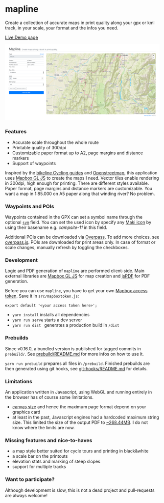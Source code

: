 # mapline

Create a collection of accurate maps in print quality along your gpx or kml track, in your scale,
your format and the infos you need.

[Live Demo page](https://sgelb.github.io/mapline/)

![Screenshot](screenshot.png)


### Features
- Accurate scale throughout the whole route
- Printable quality of 300dpi
- Customizable paper format up to A2, page margins and distance markers
- Support of waypoints

Inspired by the [bikeline Cycling guides](http://www.esterbauer.com/international.html) and
[Openstreetmap](https://www.openstreetmap.org/about), this application uses [Mapbox GL
JS](https://www.mapbox.com/mapbox-gl-js/api/) to create the maps I need. Vector tiles enable
rendering in 300dpi, high enough for printing. There are different styles available. Paper format,
page margins and distance markers are customizable. You want a map in 1:85.000 on A5 paper along
that winding river? No problem.


### Waypoints and POIs

Waypoints contained in the GPX can set a symbol name through the optional
[`sym`](https://www.rigacci.org/wiki/doku.php/tecnica/gps_cartografia_gis/gpx) field. You can set
the used icon by specify any [Maki icon](https://www.labs.mapbox.com/maki-icons/) by using their
basename e.g. _campsite-11_ in this field.

Additional POIs can be downloaded via [Overpass](https://wiki.openstreetmap.org/wiki/Overpass_API).
To add more choices, see
[overpass.js](https://github.com/sgelb/mapline/blob/master/src/overpass.js). POIs are downloaded for
print areas only. In case of format or scale changes, manually refresh by toggling the checkboxes.

### Development

Logic and PDF generation of `mapline` are performed client-side. Main external libraries are [Mapbox
GL JS](https://www.mapbox.com/mapbox-gl-js/) for map creation and
[jsPDF](https://github.com/MrRio/jsPDF) for PDF generation.

Before you can use `mapline`, you have to get your own [Mapbox access
token](https://docs.mapbox.com/help/glossary/access-token). Save it in `src/mapboxtoken.js`:

    export default '<your access token here>';

- `yarn install` installs all dependencies
- `yarn run serve` starts a dev server
- `yarn run dist ` generates a production build in `/dist`

### Prebuilds

Since v0.16.0, a bundled version is published for tagged commits in `prebuild/`. See
[prebuild/README.md](https://github.com/sgelb/mapline/blob/master/prebuild/README.md) for more infos
on how to use it.

`yarn run prebuild` prepares all files in `/prebuild`. Finished prebuilds are then generated using
git hooks, see
[git-hooks/README.md](https://github.com/sgelb/mapline/blob/master/git-hooks/README.md) for details.

### Limitations

An application written in Javascript, using WebGL and running entirely in the browser has of course
some limitations.

- [canvas size](https://webglstats.com/webgl/parameter/MAX_RENDERBUFFER_SIZE) and hence the maximum
  page format depend on your graphics card
- at least in the past, Javascript engines had a hardcoded maximum string size. This limited the
  size of the output PDF to
  [~268.44MB](https://github.com/atom/atom/issues/7210#issuecomment-160994222). I do not know where the limits are now.

### Missing features and nice-to-haves

- a map style better suited for cycle tours and printing in black&white
- a scale bar on the printouts
- elevation stats and marking of steep slopes
- support for multiple tracks

### Want to participate?

Although development is slow, this is not a dead project and pull-requests are always welcome!

